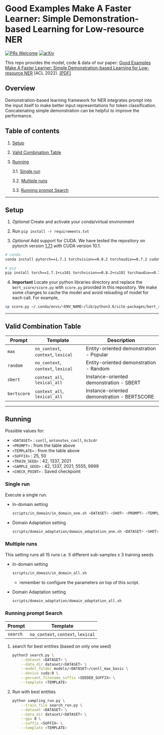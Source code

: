 # Good Examples Make A Faster Learner: Simple Demonstration-based Learning for Low-resource NER
[![PRs Welcome](https://img.shields.io/badge/PRs-welcome-green.svg?style=flat-square)](http://makeapullrequest.com)
[![arXiv](https://img.shields.io/badge/arXiv-2110.08454-b31b1b.svg)](https://arxiv.org/abs/2110.08454)

This repo provides the model, code & data of our paper: [Good Examples Make A Faster Learner: Simple Demonstration-based Learning for Low-resource NER](https://arxiv.org/abs/2110.08454) (ACL 2022).
[[PDF]](https://arxiv.org/pdf/2110.08454.pdf)

## Overview
Demonstration-based learning framework for NER integrates prompt into the input itself to make better input representations for token classification.
Concatenating simple demonstration can be helpful to improve the performance.

## Table of contents

1. [Setup](#setup)
2. [Valid Combination Table](#valid-combination-table)
3. [Running](#running)

   3.1. [Single run](#single-run)

   3.2. [Multiple runs](#multiple-runs)

   3.3. [Running prompt Search](#running-prompt-search)

<hr/>

## Setup

1. _*Optional*_ Create and activate your conda/virtual environment

2. Run `pip install -r requirements.txt`

3. _*Optional*_ Add support for CUDA. We have tested the repository on pytorch
   version [1.7.1](https://pytorch.org/get-started/previous-versions/#v171) with CUDA version 10.1.

```bash
# conda
conda install pytorch==1.7.1 torchvision==0.8.2 torchaudio==0.7.2 cudatoolkit=10.1 -c pytorch

# pip
pip install torch==1.7.1+cu101 torchvision==0.8.2+cu101 torchaudio==0.7.2 -f https://download.pytorch.org/whl/torch_stable.html
```

4. **Important** Locate your python libraries directory and replace the `bert_score/score.py` with `score.py` provided
   in this repository. We make some changes to cache the model and avoid reloading of model for each call. For example,

```bash
cp score.py ~/.conda/envs/<ENV_NAME>/lib/python3.6/site-packages/bert_score/score.py
```

<hr/>

## Valid Combination Table

| Prompt      | Template                                                         | Description |
| ----------- | ---------------------------------------------------------------- |-------- |
| `max`       | `no_context`, `context`, `lexical` | Entity-oriented demonstration - Popular |
| `random`    | `no_context`, `context`, `lexical` | Entity-oriented demonstration - Random |
| `sbert`     | `context_all`, `lexical_all` | Instance-oriented demonstration - SBERT |
| `bertscore` | `context_all`, `lexical_all` | Instance-oriented demonstration - BERTSCORE |

<hr/>

## Running

Possible values for:

- `<DATASET>` : `conll`, `ontonotes_conll`, `bc5cdr`
- `<PROMPT>` : from the table above
- `<TEMPLATE>` : from the table above
- `<SUFFIX>` : 25, 50
- `<TRAIN_SEED>` : 42, 1337, 2021
- `<SAMPLE_SEED>` : 42, 1337, 2021, 5555, 9999
- `<CHECK_POINT>` : Saved checkpoint

### Single run

Execute a single run.

- In-domain setting

  ```bash
  scripts/in_domain/in_domain_one.sh <DATASET> <SHOT> <PROMPT> <TEMPLATE> <TRAIN_SEED> <SAMPLE_SEED>
  ```

- Domain Adaptation setting
  ```bash
  scripts/domain_adaptation/domain_adaptation_one.sh <DATASET> <SHOT> <PROMPT> <TEMPLATE> <TRAIN_SEED> <SAMPLE_SEED> <CHECK_POINT>
  ```

### Multiple runs

This setting runs all 15 runs i.e. 5 different sub-samples x 3 training seeds

- In-domain setting

  ```bash
  scripts/in_domain/in_domain_all.sh
  ```
  * remember to configure the parameters on top of this script.

- Domain Adaptation setting
  ```bash
  scripts/domain_adaptation/domain_adaptation_all.sh
  ```

### Running prompt Search

| Prompt      | Template                                                         |
| ----------- | ---------------------------------------------------------------- |
| `search`    | `no_context`, `context`, `lexical` |

1. search for best entities (based on only one seed)
    ```bash
    python3 search.py \
        --dataset <DATASET> \
        --data_dir dataset/<DATASET> \
        --model_folder models/<DATASET>/conll_max_basic \
        --device cuda:0 \
        --percent_filename_suffix <SEEDED_SUFFIX> \
        --template <TEMPLATE>
    ```

2. Run with best entities
    ```bash
    python sampling_run.py \
        --train_file search_run.py \
        --dataset <DATASET> \
        --data_dir dataset/<DATASET> \
        --gpu 0 \
        --suffix <SUFFIX> \
        --template <TEMPLATE>
    ```

